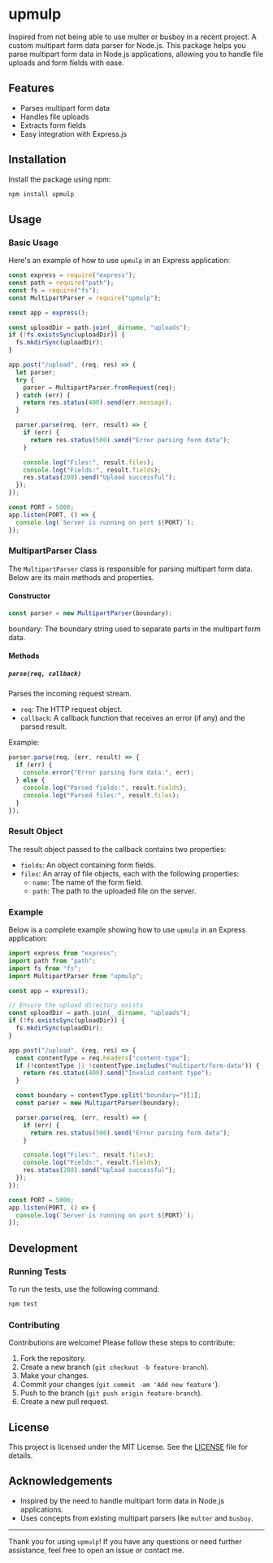 # upmulp

Inspired from not being able to use multer or busboy in a recent project. A custom multipart form data parser for Node.js. This package helps you parse multipart form data in Node.js applications, allowing you to handle file uploads and form fields with ease.

## Features

- Parses multipart form data
- Handles file uploads
- Extracts form fields
- Easy integration with Express.js

## Installation

Install the package using npm:

```bash
npm install upmulp
```

## Usage

### Basic Usage

Here's an example of how to use `upmulp` in an Express application:

```javascript
const express = require("express");
const path = require("path");
const fs = require("fs");
const MultipartParser = require("upmulp");

const app = express();

const uploadDir = path.join(__dirname, "uploads");
if (!fs.existsSync(uploadDir)) {
  fs.mkdirSync(uploadDir);
}

app.post("/upload", (req, res) => {
  let parser;
  try {
    parser = MultipartParser.fromRequest(req);
  } catch (err) {
    return res.status(400).send(err.message);
  }

  parser.parse(req, (err, result) => {
    if (err) {
      return res.status(500).send("Error parsing form data");
    }

    console.log("Files:", result.files);
    console.log("Fields:", result.fields);
    res.status(200).send("Upload successful");
  });
});

const PORT = 5000;
app.listen(PORT, () => {
  console.log(`Server is running on port ${PORT}`);
});
```

### MultipartParser Class

The `MultipartParser` class is responsible for parsing multipart form data. Below are its main methods and properties.

#### Constructor

```javascript
const parser = new MultipartParser(boundary);
```

boundary: The boundary string used to separate parts in the multipart form data.

#### Methods

##### `parse(req, callback)`

Parses the incoming request stream.

- `req`: The HTTP request object.
- `callback`: A callback function that receives an error (if any) and the parsed result.

Example:

```javascript
parser.parse(req, (err, result) => {
  if (err) {
    console.error("Error parsing form data:", err);
  } else {
    console.log("Parsed fields:", result.fields);
    console.log("Parsed files:", result.files);
  }
});
```

### Result Object

The result object passed to the callback contains two properties:

- `fields`: An object containing form fields.
- `files`: An array of file objects, each with the following properties:
  - `name`: The name of the form field.
  - `path`: The path to the uploaded file on the server.

### Example

Below is a complete example showing how to use `upmulp` in an Express application:

```javascript
import express from "express";
import path from "path";
import fs from "fs";
import MultipartParser from "upmulp";

const app = express();

// Ensure the upload directory exists
const uploadDir = path.join(__dirname, "uploads");
if (!fs.existsSync(uploadDir)) {
  fs.mkdirSync(uploadDir);
}

app.post("/upload", (req, res) => {
  const contentType = req.headers["content-type"];
  if (!contentType || !contentType.includes("multipart/form-data")) {
    return res.status(400).send("Invalid content type");
  }

  const boundary = contentType.split("boundary=")[1];
  const parser = new MultipartParser(boundary);

  parser.parse(req, (err, result) => {
    if (err) {
      return res.status(500).send("Error parsing form data");
    }

    console.log("Files:", result.files);
    console.log("Fields:", result.fields);
    res.status(200).send("Upload successful");
  });
});

const PORT = 5000;
app.listen(PORT, () => {
  console.log(`Server is running on port ${PORT}`);
});
```

## Development

### Running Tests

To run the tests, use the following command:

```bash
npm test
```

### Contributing

Contributions are welcome! Please follow these steps to contribute:

1. Fork the repository.
2. Create a new branch (`git checkout -b feature-branch`).
3. Make your changes.
4. Commit your changes (`git commit -am 'Add new feature'`).
5. Push to the branch (`git push origin feature-branch`).
6. Create a new pull request.

## License

This project is licensed under the MIT License. See the [LICENSE](./LICENSE) file for details.

## Acknowledgements

- Inspired by the need to handle multipart form data in Node.js applications.
- Uses concepts from existing multipart parsers like `multer` and `busboy`.

---

Thank you for using `upmulp`! If you have any questions or need further assistance, feel free to open an issue or contact me.
